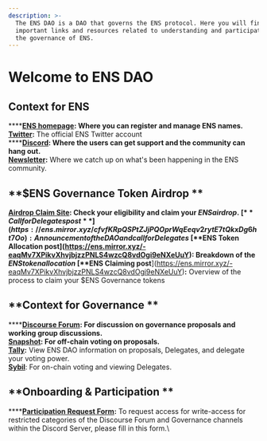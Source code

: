 ```yaml
---
description: >-
  The ENS DAO is a DAO that governs the ENS protocol. Here you will find
  important links and resources related to understanding and participating in
  the governance of ENS.
---
```


# Welcome to ENS DAO

## Context for ENS

****[**ENS homepage**](https://ens.domains)**: **Where you can register and manage ENS names.\
[**Twitter**](htps://twitter.com/endomains)**:** The official ENS Twitter account\
****[**Discord**](https://discord.gg/ens)**: **Where the users can get support and the community can hang out. \
[**Newsletter**](https://ensdomains.substack.com)**:** Where we catch up on what's been happening in the ENS community.

## **$ENS Governance Token Airdrop **

****[**Airdrop Claim Site**](https://claim.ens.domains)**: **Check your eligibility and claim your $ENS airdrop.\
[**Call for Delegates post**](https://ens.mirror.xyz/cfvfKRpQSPtZJjPQOprWqEeqv2rytE7tQkxDg6ht7Oo): Announcement of the DAO and call for Delegates\
[**$ENS Token Allocation post**](https://ens.mirror.xyz/-eaqMv7XPikvXhvjbjzzPNLS4wzcQ8vdOgi9eNXeUuY)**:** Breakdown of the $ENS token allocation\
[**$ENS Claiming post**](https://ens.mirror.xyz/-eaqMv7XPikvXhvjbjzzPNLS4wzcQ8vdOgi9eNXeUuY)**:** Overview of the process to claim your $ENS Governance tokens

## **Context for Governance **

****[**Discourse Forum**](https://discuss.ens.domains)**: **For discussion on governance proposals and working group discussions.\
[**Snapshot**](https://snapshot.org/#/ens.eth): For off-chain voting on proposals.\
[**Tally**](https://www.withtally.com/governance/ens)**:** View ENS DAO information on proposals, Delegates, and delegate your voting power.\
[**Sybil**](https://sybil.org/#/delegates/ens): For on-chain voting and viewing Delegates.

## **Onboarding & Participation **

****[**Participation Request Form**](https://airtable.com/shrv2xP39SmuCcd5j)**:** To request access for write-access for restricted categories of the Discourse Forum and Governance channels within the Discord Server, please fill in this form.\
